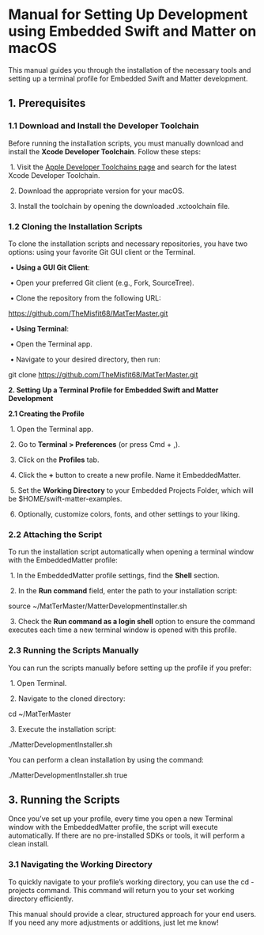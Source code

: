 # Manual for Setting Up Development using Embedded Swift and Matter on macOS



This manual guides you through the installation of the necessary tools and setting up a terminal profile for Embedded Swift and Matter development.



## **1. Prerequisites**



### **1.1 Download and Install the Developer Toolchain**



Before running the installation scripts, you must manually download and install the **Xcode Developer Toolchain**. Follow these steps:



​	1.	Visit the [Apple Developer Toolchains page](https://developer.apple.com/download/more/) and search for the latest Xcode Developer Toolchain.

​	2.	Download the appropriate version for your macOS.

​	3.	Install the toolchain by opening the downloaded .xctoolchain file.



### **1.2 Cloning the Installation Scripts**



To clone the installation scripts and necessary repositories, you have two options: using your favorite Git GUI client or the Terminal.



​	•	**Using a GUI Git Client**:

​	•	Open your preferred Git client (e.g., Fork, SourceTree).

​	•	Clone the repository from the following URL:



https://github.com/TheMisfit68/MatTerMaster.git





​	•	**Using Terminal**:

​	•	Open the Terminal app.

​	•	Navigate to your desired directory, then run:



git clone https://github.com/TheMisfit68/MatTerMaster.git







**2. Setting Up a Terminal Profile for Embedded Swift and Matter Development**



**2.1 Creating the Profile**



​	1.	Open the Terminal app.

​	2.	Go to **Terminal > Preferences** (or press Cmd + ,).

​	3.	Click on the **Profiles** tab.

​	4.	Click the **+** button to create a new profile. Name it EmbeddedMatter.

​	5.	Set the **Working Directory** to your Embedded Projects Folder, which will be $HOME/swift-matter-examples.

​	6.	Optionally, customize colors, fonts, and other settings to your liking.



### **2.2 Attaching the Script**



To run the installation script automatically when opening a terminal window with the EmbeddedMatter profile:



​	1.	In the EmbeddedMatter profile settings, find the **Shell** section.

​	2.	In the **Run command** field, enter the path to your installation script:



source ~/MatTerMaster/MatterDevelopmentInstaller.sh





​	3.	Check the **Run command as a login shell** option to ensure the command executes each time a new terminal window is opened with this profile.



### **2.3 Running the Scripts Manually**



You can run the scripts manually before setting up the profile if you prefer:



​	1.	Open Terminal.

​	2.	Navigate to the cloned directory:



cd ~/MatTerMaster





​	3.	Execute the installation script:



./MatterDevelopmentInstaller.sh



You can perform a clean installation by using the command:



./MatterDevelopmentInstaller.sh true







## **3. Running the Scripts**



Once you’ve set up your profile, every time you open a new Terminal window with the EmbeddedMatter profile, the script will execute automatically. If there are no pre-installed SDKs or tools, it will perform a clean install.



### **3.1 Navigating the Working Directory**



To quickly navigate to your profile’s working directory, you can use the cd -projects command. This command will return you to your set working directory efficiently.



This manual should provide a clear, structured approach for your end users. If you need any more adjustments or additions, just let me know!
